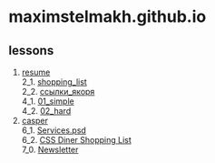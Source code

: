 # maximstelmakh.github.io
## lessons
1. [resume](https://maximstelmakh.github.io/homework1/resume_ru.html)  
2_1. [shopping_list](https://maximstelmakh.github.io/homework2_1/shopping_list.html)  
2_2. [ссылки_якоря](https://maximstelmakh.github.io/homework2_2/document.html)  
4_1. [01_simple](https://maximstelmakh.github.io/homework4/01_simple)  
4_2. [02_hard](https://maximstelmakh.github.io/homework4_2/02_hard.html)  
5. [casper](https://maximstelmakh.github.io/homework5/)  
6_1. [Services.psd](https://maximstelmakh.github.io/homework6_1/)  
6_2. [CSS Diner Shopping List](https://maximstelmakh.github.io/homework6_2/)  
7_0. [Newsletter](https://maximstelmakh.github.io/homework7_0/index.html)  
